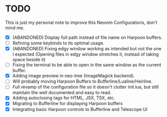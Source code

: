 # TODO

This is just my personal note to improve this Neovim Configurations, don't mind me.

- [x] (ABANDONED) Display full path instead of file name on Harpoon buffers.
- [ ] Refining some keybinds to its optimal usage.
- [x] (ABANDONED) Fixing edgy window working as intended but not the one I expected (Opening files in edgy window stretches it, instead of taking space beside it)
- [ ] Fixing the terminal to be able to open in the same window as the current buffer.
- [x] Adding image preview in neo-tree (ImageMagick backend).
- [ ] Will probably moving Harpoon Buffers to Bufferline/Lualine/Heirline.
- [ ] Full revamp of the configuration file so it doesn't clutter init.lua, but still maintain the well documented and easy to read.
- [x] Adding autoclosing tags for HTML, JSX, TSX, etc.
- [x] Migrating to Bufferline for displaying Harpoon buffers
- [x] Integrating basic Harpoon controls to Bufferline and Telescope UI

